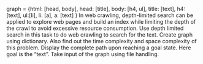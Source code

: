 
graph = {html: [head, body],
head: [title],
body: [h4, ul],
title: [text],
h4: [text],
ul:[li],
li: [a],
a: [text] }
In web crawling, depth-limited search can be applied to explore web pages and
build an index while limiting the depth of the crawl to avoid excessive resource
consumption. Use depth limited search in this task to do web crawling to search for
the text. Create graph using dictionary.
Also find out the time complexity and space complexity of this problem. Display
the complete path upon reaching a goal state. Here goal is the “text”. Take input of
the graph using file handling.
